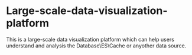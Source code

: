 # Large-scale-data-visualization-platform
This is a large-scale data visualization platform which can help users understand and analysis the Database\ES\Cache or anyother data source.
